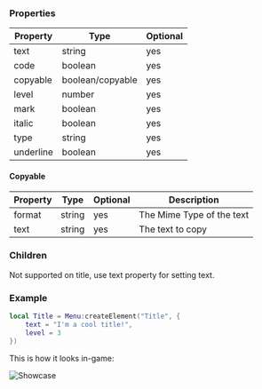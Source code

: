 ### Properties
| Property       | Type              | Optional |
|----------------|-------------------|----------|
| text           | string            | yes      |
| code           | boolean           | yes      |
| copyable       | boolean/copyable  | yes      |
| level          | number            | yes      |
| mark           | boolean           | yes      |
| italic         | boolean           | yes      |
| type           | string            | yes      |
| underline      | boolean           | yes      |

#### Copyable
| Property       | Type              | Optional | Description               |
|----------------|-------------------|----------|---------------------------|
| format         | string            | yes      | The Mime Type of the text |
| text           | string            | yes      | The text to copy          |

### Children
Not supported on title, use text property for setting text.

### Example
```lua
local Title = Menu:createElement("Title", {
    text = "I'm a cool title!",
    level = 3
})
```

This is how it looks in-game:<p/>
![Showcase](https://i.imgur.com/cLFubgs.png)